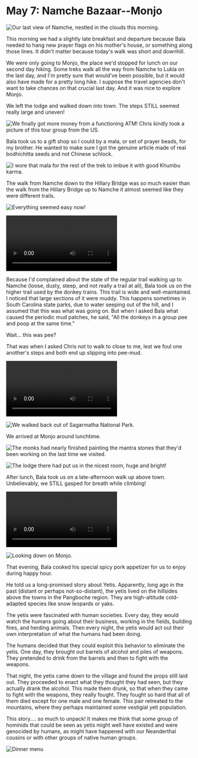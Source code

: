 # May 7: Namche Bazaar--Monjo

![Our last view of Namche, nestled in the clouds this morning.](images/Namche_cloudy_last_view_IMG_6713.HEIC)

This morning we had a slightly late breakfast and departure because Bala needed to hang new prayer flags on his mother's house, or something along those lines. It didn't matter because today's walk was short and downhill.

We were only going to Monjo, the place we'd stopped for lunch on our second day hiking. Some treks walk all the way from Namche to Lukla on the last day, and I'm pretty sure that would've been possible, but it would also have made for a pretty long hike. I suppose the travel agencies don't want to take chances on that crucial last day. And it was nice to explore Monjo.

We left the lodge and walked down into town. The steps STILL seemed really large and uneven! 

![We finally got more money from a functioning ATM! Chris kindly took a picture of this tour group from the US.](images/Namche_tourists_IMG_6715.HEIC)

Bala took us to a gift shop so I could by a mala, or set of prayer beads, for my brother. He wanted to make sure I got the genuine article made of real bodhichitta seeds and not Chinese schlock.

![I wore that mala for the rest of the trek to imbue it with good Khumbu karma.](images/Mala_IMG_6943.HEIC)

The walk from Namche down to the Hillary Bridge was so much easier than the walk from the Hillary Bridge up to Namche it almost seemed like they were different trails. 

![Everything seemed easy now!](images/HillaryBridge_us_IMG_6733.HEIC)

![we passed several porters carrying loads of construction supplies uphill. There's a lot of construction going on in Namche right now, and this is how supplies are brought in. Bala says some of these guys carry something like 200 pounds on their back.](images/HillaryBridge_porters_IMG_6748.MOV)

Because I'd complained about the state of the regular trail walking up to Namche (loose, dusty, steep, and not really a trail at all), Bala took us on the higher trail used by the donkey trains. This trail is wide and well-maintained. I noticed that large sections of it were muddy. This happens sometimes in South Carolina state parks, due to water seeping out of the hill, and I assumed that this was what was going on. But when I asked Bala what caused the periodic mud patches, he said, "All the donkeys in a group pee and poop at the same time."

Wait... this was pee?

That was when I asked Chris not to walk to close to me, lest we foul one another's steps and both end up slipping into pee-mud.

![This deer crossed our path around Jorsalle.](images/Jorsalle_deer_IMG_6780.mov)

![We walked back out of Sagarmatha National Park.](images/Park_leaving_IMG_6790.HEIC)

We arrived at Monjo around lunchtime. 

![The monks had nearly finished painting the mantra stones that they'd been working on the last time we visited.](images/Monjo_mantra_stones_IMG_6797.HEIC)

![The lodge there had put us in the nicest room, huge and bright!](images/Monjo_room_IMG_6802.HEIC)

After lunch, Bala took us on a late-afternoon walk up above town. Unbelievably, we STILL gasped for breath while climbing! 

![We saw some of the most amazing birds. This is a forktail.](images/Monjo_forktail_IMG_6820.MOV)

![Looking down on Monjo.](images/Monjo_view_IMG_6853.HEIC)

That evening, Bala cooked his special spicy pork appetizer for us to enjoy during happy hour.

He told us a long-promised story about Yetis. Apparently, long ago in the past (distant or perhaps not-so-distant), the yetis lived on the hillsides above the towns in the Pangboche region. They are high-altitude cold-adapted species like snow leopards or yaks. 

The yetis were fascinated with human societies. Every day, they would watch the humans going about their business, working in the fields, building fires, and herding animals. Then every night, the yetis would act out their own interpretation of what the humans had been doing.

The humans decided that they could exploit this behavior to eliminate the yetis. One day, they brought out barrels of alcohol and piles of weapons. They pretended to drink from the barrels and then to fight with the weapons.

That night, the yetis came down to the village and found the props still laid out. They proceeded to enact what they thought they had seen, but they actually drank the alcohol. This made them drunk, so that when they came to fight with the weapons, they really fought. They fought so hard that all of them died except for one male and one female. This pair retreated to the mountains, where they perhaps maintained some vestigial yeti population.

This story.... so much to unpack! It makes me think that some group of hominids that could be seen as yetis might well have existed and were genocided by humans, as might have happened with our Neanderthal cousins or with other groups of native human groups. 

![Dinner menu](images/Monjo_dinner_IMG_6804.HEIC)